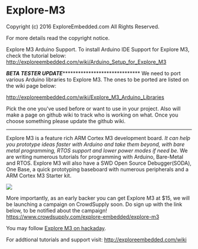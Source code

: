 # Explore-M3

Copyright (c) 2016 ExploreEmbedded.com
All Rights Reserved.

For more details read the copyright notice. 

Explore M3 Arduino Support.
To install Arduino IDE Support for Explore M3, check the tutorial below:
http://exploreembedded.com/wiki/Arduino_Setup_for_Explore_M3

*******************************************BETA TESTER UPDATE*************************************************************************
We need to port various Arduino libraries to Explore M3. The ones to be ported are listed on the wiki
page below:

http://exploreembedded.com/wiki/Explore_M3_Arduino_Libraries 

Pick the one you've used before or want to use in your project. Also will make a page on github wiki to track who is working on what.
Once you choose something please update the github wiki.


**************************************************************************************************************************************

Explore M3 is a feature rich ARM Cortex M3 development board. *It can help you prototype ideas faster with Arduino and take them beyond, with bare metal programming, RTOS support and lower power modes if need be.*
We are writing numerous tutorials for programming with Arduino, Bare-Metal and RTOS. Explore M3 will also have a SWD Open Source Debugger(SODA), One Base, a quick prototyping baseboard with numerous peripherals and a  ARM Cortex M3 Starter kit.

![](http://exploreembedded.com/wiki/images/e/e5/Explore_M3_pinout_v1.0.jpg)

 

More importantly, as an early backer you can get Explore M3 at $15, we will be launching a campaign on CrowdSupply soon. Do sign up with the link below, to be notified about the campaign! 
https://www.crowdsupply.com/explore-embedded/explore-m3 



You may follow [Explore M3 on hackaday](https://hackaday.io/project/10711-explore-m3). 

For addtional tutorials and support visit:
http://exploreembedded.com/wiki 


